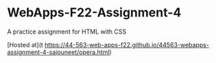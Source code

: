 # WebApps-F22-Assignment-4
A practice assignment for HTML with CSS

[Hosted at](t https://44-563-web-apps-f22.github.io/44563-webapps-assignment-4-saipuneet/opera.html)